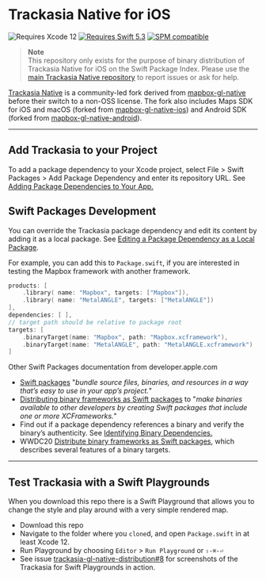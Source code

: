 # Trackasia Native for iOS

![Requires Xcode 12](https://img.shields.io/badge/Xcode-12-1575F9.svg?style=flat&logo=xcode&logoColor=1575F9)
[![Requires Swift 5.3](https://img.shields.io/badge/Swift-5.3-FA7343.svg?style=flat&logo=Swift)](https://swift.org/package-manager/)
[![SPM compatible](https://img.shields.io/badge/Swift%20Package%20Manager-compatible-FA7343.svg?style=flat&logo=Swift)](https://swiftpackageindex.com/maplibre/maplibre-gl-native-distribution)

> **Note**  
> This repository only exists for the purpose of binary distribution of Trackasia Native for iOS on the Swift Package Index.
> Please use the [main Trackasia Native repository](https://github.com/track-asia-vn/trackasia-native) to report issues or ask for help.

[Trackasia Native](https://github.com/track-asia-vn/trackasia-native) is a community-led fork derived from [mapbox-gl-native](https://github.com/mapbox/mapbox-gl-native) before their switch to a non-OSS license. The fork also includes Maps SDK for iOS and macOS (forked from [mapbox-gl-native-ios](https://github.com/mapbox/mapbox-gl-native-ios)) and Android SDK (forked from [mapbox-gl-native-android](https://github.com/mapbox/mapbox-gl-native-android)).

---

## Add Trackasia to your Project

To add a package dependency to your Xcode project, select File > Swift Packages > Add Package Dependency and enter its repository URL. See [Adding Package Dependencies to Your App.](https://developer.apple.com/documentation/xcode/adding_package_dependencies_to_your_app)

## Swift Packages Development

You can override the Trackasia package dependency and edit its content by adding it as a local package.  See [Editing a Package Dependency as a Local Package](https://developer.apple.com/documentation/swift_packages/editing_a_package_dependency_as_a_local_package).

For example, you can add this to `Package.swift`, if you are interested in testing the Mapbox framework with another framework.

```swift
products: [
    .library( name: "Mapbox", targets: ["Mapbox"]),
    .library( name: "MetalANGLE", targets: ["MetalANGLE"])
],
dependencies: [ ],
// target path should be relative to package root
targets: [
    .binaryTarget(name: "Mapbox", path: "Mapbox.xcframework"),
    .binaryTarget(name: "MetalANGLE", path: "MetalANGLE.xcframework")
]
```

Other Swift Packages documentation from developer.apple.com

* [Swift packages](https://developer.apple.com/documentation/xcode/swift-packages) "*bundle source files, binaries, and resources in a way that’s easy to use in your app’s project.*"
* [Distributing binary frameworks as Swift packages](https://developer.apple.com/documentation/xcode/distributing-binary-frameworks-as-swift-packages) to "*make binaries available to other developers by creating Swift packages that include one or more XCFrameworks.*"
* Find out if a package dependency references a binary and verify the binary’s authenticity.  See [Identifying Binary Dependencies.](https://developer.apple.com/documentation/swift_packages/identifying_binary_dependencies)
* WWDC20 [Distribute binary frameworks as Swift packages](https://developer.apple.com/wwdc20/10147), which describes several features of a binary targets.

---

## Test Trackasia with a Swift Playgrounds

When you download this repo there is a Swift Playground that allows you to change the style and play around with a very simple rendered map.  

* Download this repo
* Navigate to the folder where you `clone`d, and open `Package.swift` in at least Xcode 12.
* Run Playground by choosing `Editor` > `Run Playground` or `⇧-⌘-⏎`
* See issue [trackasia-gl-native-distribution#8](https://github.com/track-asia-vn/trackasia-gl-native-distribution/issues/8) for screenshots of the Trackasia for Swift Playgrounds in action.
